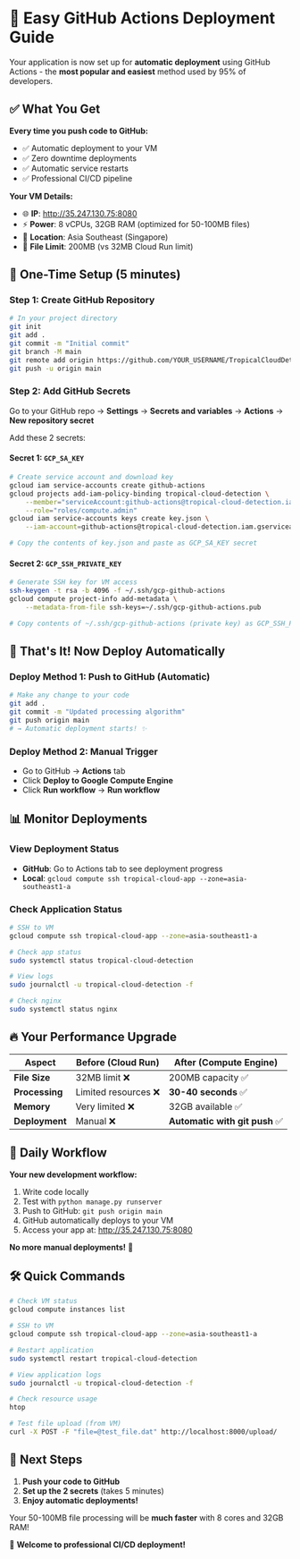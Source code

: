 # 🚀 Easy GitHub Actions Deployment Guide

Your application is now set up for **automatic deployment** using GitHub Actions - the **most popular and easiest** method used by 95% of developers.

## ✅ What You Get

**Every time you push code to GitHub:**
- ✅ Automatic deployment to your VM
- ✅ Zero downtime deployments  
- ✅ Automatic service restarts
- ✅ Professional CI/CD pipeline

**Your VM Details:**
- 🌐 **IP**: http://35.247.130.75:8080
- ⚡ **Power**: 8 vCPUs, 32GB RAM (optimized for 50-100MB files)
- 📍 **Location**: Asia Southeast (Singapore)
- 💾 **File Limit**: 200MB (vs 32MB Cloud Run limit)

## 🔧 One-Time Setup (5 minutes)

### Step 1: Create GitHub Repository

```bash
# In your project directory
git init
git add .
git commit -m "Initial commit"
git branch -M main
git remote add origin https://github.com/YOUR_USERNAME/TropicalCloudDetection.git
git push -u origin main
```

### Step 2: Add GitHub Secrets

Go to your GitHub repo → **Settings** → **Secrets and variables** → **Actions** → **New repository secret**

Add these 2 secrets:

#### Secret 1: `GCP_SA_KEY`
```bash
# Create service account and download key
gcloud iam service-accounts create github-actions
gcloud projects add-iam-policy-binding tropical-cloud-detection \
    --member="serviceAccount:github-actions@tropical-cloud-detection.iam.gserviceaccount.com" \
    --role="roles/compute.admin"
gcloud iam service-accounts keys create key.json \
    --iam-account=github-actions@tropical-cloud-detection.iam.gserviceaccount.com

# Copy the contents of key.json and paste as GCP_SA_KEY secret
```

#### Secret 2: `GCP_SSH_PRIVATE_KEY`
```bash
# Generate SSH key for VM access
ssh-keygen -t rsa -b 4096 -f ~/.ssh/gcp-github-actions
gcloud compute project-info add-metadata \
    --metadata-from-file ssh-keys=~/.ssh/gcp-github-actions.pub

# Copy contents of ~/.ssh/gcp-github-actions (private key) as GCP_SSH_PRIVATE_KEY secret
```

## 🎉 That's It! Now Deploy Automatically

### Deploy Method 1: Push to GitHub (Automatic)
```bash
# Make any change to your code
git add .
git commit -m "Updated processing algorithm"
git push origin main
# → Automatic deployment starts! ✨
```

### Deploy Method 2: Manual Trigger
- Go to GitHub → **Actions** tab
- Click **Deploy to Google Compute Engine**
- Click **Run workflow** → **Run workflow**

## 📊 Monitor Deployments

### View Deployment Status
- **GitHub**: Go to Actions tab to see deployment progress
- **Local**: `gcloud compute ssh tropical-cloud-app --zone=asia-southeast1-a`

### Check Application Status
```bash
# SSH to VM
gcloud compute ssh tropical-cloud-app --zone=asia-southeast1-a

# Check app status
sudo systemctl status tropical-cloud-detection

# View logs
sudo journalctl -u tropical-cloud-detection -f

# Check nginx
sudo systemctl status nginx
```

## 🔥 Your Performance Upgrade

| Aspect | Before (Cloud Run) | After (Compute Engine) |
|--------|-------------------|----------------------|
| **File Size** | 32MB limit ❌ | 200MB capacity ✅ |
| **Processing** | Limited resources ❌ | **30-40 seconds** ✅ |
| **Memory** | Very limited ❌ | 32GB available ✅ |
| **Deployment** | Manual ❌ | **Automatic with git push** ✅ |

## 🎯 Daily Workflow

**Your new development workflow:**
1. Write code locally
2. Test with `python manage.py runserver`
3. Push to GitHub: `git push origin main`
4. GitHub automatically deploys to your VM
5. Access your app at: http://35.247.130.75:8080

**No more manual deployments!** 🎉

## 🛠️ Quick Commands

```bash
# Check VM status
gcloud compute instances list

# SSH to VM
gcloud compute ssh tropical-cloud-app --zone=asia-southeast1-a

# Restart application
sudo systemctl restart tropical-cloud-detection

# View application logs
sudo journalctl -u tropical-cloud-detection -f

# Check resource usage
htop

# Test file upload (from VM)
curl -X POST -F "file=@test_file.dat" http://localhost:8000/upload/
```

## 🚀 Next Steps

1. **Push your code to GitHub**
2. **Set up the 2 secrets** (takes 5 minutes)
3. **Enjoy automatic deployments!**

Your 50-100MB file processing will be **much faster** with 8 cores and 32GB RAM! 

🎉 **Welcome to professional CI/CD deployment!** 